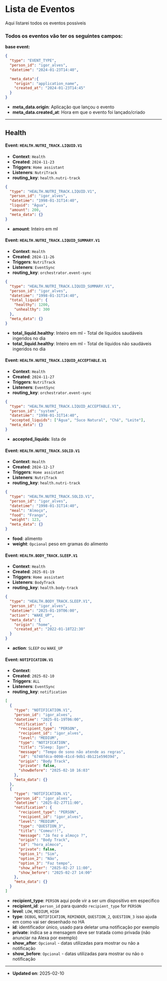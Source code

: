 # Lista de Eventos

Aqui listarei todos os eventos possiveis

### Todos os eventos vão ter os seguintes campos:

__base event:__
```json
{
  "type": "EVENT_TYPE",
  "person_id": "igor_alves",
  "datetime": "2024-01-23T14:40",

  "meta_data":{
    "origin": "application_name",
    "created_at": "2024-01-23T14:45"
  }
}
```
- **meta_data.origin**: Aplicação que lançou o evento
- **meta_data.created_at**: Hora em que o evento foi lançado/criado
--------------------------------------------------------------

## Health

#### Event: `HEALTH.NUTRI_TRACK.LIQUID.V1`
- **Context**: `Health`
- **Created**: `2024-11-23`
- **Triggers**: `Home assistant`
- **Listeners**: `NutriTrack`
- **routing_key**: `health.nutri-track`

```json
{
  "type": "HEALTH.NUTRI_TRACK.LIQUID.V1",
  "person_id": "igor_alves",
  "datetime": "1998-01-31T14:40",
  "liquid": "Água",
  "amount": 200,
  "meta_data": {}
}
```
- **amount**: Inteiro em ml


#### Event: `HEALTH.NUTRI_TRACK.LIQUID_SUMMARY.V1`
- **Context**: `Health`
- **Created**: `2024-11-26`
- **Triggers**: `NutriTrack`
- **Listeners**: `EventSync`
- **routing_key**: `orchestrator.event-sync`

```json
{
  "type": "HEALTH.NUTRI_TRACK.LIQUID_SUMMARY.V1",
  "person_id": "igor_alves",
  "datetime": "1998-01-31T14:40",
  "total_liquid": {
    "healthy": 1200,
    "unhealthy": 300
  },
  "meta_data": {}
}
```
- **total_liquid.healthy**: Inteiro em ml - Total de líquidos saudáveis ingeridos no dia
- **total_liquid.healthy**: Inteiro em ml - Total de líquidos não saudáveis ingeridos no dia


#### Event: `HEALTH.NUTRI_TRACK.LIQUID_ACCEPTABLE.V1`
- **Context**: `Health`
- **Created**: `2024-11-27`
- **Triggers**: `NutriTrack`
- **Listeners**: `EventSync`
- **routing_key**: `orchestrator.event-sync`

```json
{
  "type": "HEALTH.NUTRI_TRACK.LIQUID_ACCEPTABLE.V1",
  "person_id": "system",
  "datetime": "1998-01-31T14:40",
  "accepted_liquids": ["Água", "Suco Natural", "Chá", "Leite"],
  "meta_data": {}
}
```
- **accepted_liquids**: lista de 


#### Event: `HEALTH.NUTRI_TRACK.SOLID.V1`
- **Context**: `Health`
- **Created**: `2024-12-17`
- **Triggers**: `Home assistant`
- **Listeners**: `NutriTrack`
- **routing_key**: `health.nutri-track`

```json
{
  "type": "HEALTH.NUTRI_TRACK.SOLID.V1",
  "person_id": "igor_alves",
  "datetime": "1998-01-31T14:40",
  "meal": "Almoço",
  "food": "Frango",
  "weight": 123,
  "meta_data": {}
}
```
- **food**: alimento
- **weight**: `Opcional` peso em gramas do alimento


#### Event: `HEALTH.BODY_TRACK.SLEEP.V1`
- **Context**: `Health`
- **Created**: `2025-01-19`
- **Triggers**: `Home assistant`
- **Listeners**: `BodyTrack`
- **routing_key**: `health.body-track`

```json
{
  "type": "HEALTH.BODY_TRACK.SLEEP.V1",
  "person_id": "igor_alves",
  "datetime": "2025-01-19T06:00",
  "action": "WAKE_UP",
  "meta_data": {
    "origin": "home",
    "created_at": "2022-01-18T22:30"
  }
}
```
- **action**: `SLEEP` ou `WAKE_UP`


#### Event: `NOTIFICATION.V1`
- **Context**: ` `
- **Created**: `2025-02-10`
- **Triggers**: `ALL`
- **Listeners**: `EventSync`
- **routing_key**: `notification`

```json
[
  {
    "type": "NOTIFICATION.V1",
    "person_id": "igor_alves",
    "datetime": "2025-01-19T06:00",
    "notification": {
      "recipient_type": "PERSON",
      "recipient_id": "igor_alves",
      "level": "MEDIUM",
      "type": "NOTIFICATION",
      "title": "Sleep: Igor",
      "message": "Tempo de sono não atende as regras",
      "id": "6748fdca-0098-41cd-9db1-8b121e59039d",
      "origin": "Body Track",
      "private": false,
      "showBefore": "2025-02-10 16:03"
    },
    "meta_data": {}
  },
  {
    "type": "NOTIFICATION.V1",
    "person_id": "igor_alves",
    "datetime": "2025-02-27T11:00",
    "notification": {
      "recipient_type": "PERSON",
      "recipient_id": "igor_alves",
      "level": "MEDIUM",
      "type": "QUESTION_3",
      "title": "Comeu!!!",
      "message": "Já fez o almoço ?",
      "origin": "Body Track",
      "id": "hora_almoco",
      "private": false,
      "option_1": "Sim",
      "option_2": "Não",
      "option_3": "Faz tempo",
      "show_after": "2025-02-27 11:00",
      "show_before": "2025-02-27 14:00"
    },
    "meta_data": {}
  }
]
```
- **recipient_type**: `PERSON` aqui pode vir a ser um dispositivo em especifico
- **recipient_id**: `person_id` para quando `recipient_type` for `PERSON`
- **level**: `LOW`, `MEDIUM`, `HIGH`
- **type**: `DEBUG`, `NOTIFICATION`, `REMINDER`, `QUESTION_2`, `QUESTION_3` isso ajuda em como vai ser desenhado no HA
- **id**: identificador único, usado para deletar uma notificação por exemplo
- **private**: indica se a mensagem deve ser tratada como privada (não anunciar na Alexa por exemplo)
- **show_after**: `Opcional` - datas utilizadas para mostrar ou não a notificação
- **show_before**: `Opcional` - datas utilizadas para mostrar ou não o notificação

-----
- **Updated on**: 2025-02-10